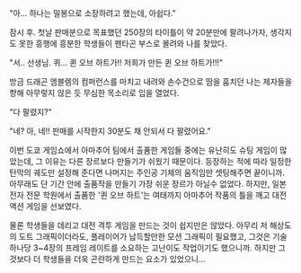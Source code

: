 "아... 하나는 밀봉으로 소장하려고 했는데, 아쉽다." 

잠시 후. 첫날 판매분으로 목표했던 250장의 타이틀이 약 20분만에 팔려나가자, 생각지도 못한 흥행에 흥분한 학생들이 펜타곤 부스로 몰려와 나를 찾았다. 

"서.. 선생님. 퀴... 퀸 오브 하트가!! 저희가 만든 퀸 오브 하트가!!!" 

방금 드래곤 엠블렘의 컴퍼런스를 마치고 내려와 손수건으로 땀을 훔치던 나는 제자들을 향해 아무렇지 않은 듯 무심한 목소리로 입을 열었다. 

"다 팔렸지?" 

"네? 아, 네!! 판매를 시작한지 30분도 채 안되서 다 팔렸어요." 

이번 도쿄 게임쇼에서 아마추어 팀에서 출품한 게임들 중에는 유난히도 슈팅 게임이 많았는데, 그 이유는 다른 장르보다 만들기가 쉬웠기 때문이다. 
등장하는 적에 따라 일정한 탄막의 궤도만 설정해 준다면 나머지는 주인공 기체의 움직임만 셋팅해주면 끝이니까. 아무래도 단 기간 안에 출품작을 만들기 가장 쉬운 장르가 아닐수 없었다. 
하지만, 일본 전자 전문 학원에서 출품한 '퀸 오브 하트'는 여태까지 아마추어 작품의 틀을 깨고 대전 액션 게임을 선보였다. 

물론 학생들을 데리고 대전 격투 게임을 만드는 것이 쉽지만은 않았다. 
아무리 저 해상도의 도트 그래픽이더라도, 플레이어가 납득할만한 모션 그래픽이 필요했고, 그것은 기술 하나당 3~4장의 프레임 레이트를 소요하는 고난이도 작업이기도 했으니까. 
하지만 그것보다 더 학생들을 더욱 곤란하게 만드는 요소가 있었으니... 